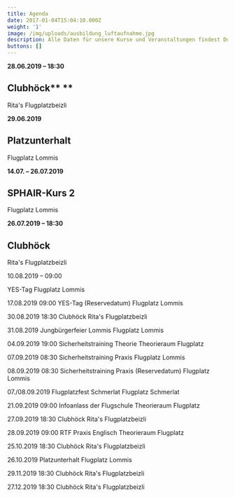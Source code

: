 ```yaml
---
title: Agenda
date: 2017-01-04T15:04:10.000Z
weight: '1'
image: /img/uploads/ausbildung_luftaufnahme.jpg
description: Alle Daten für unsere Kurse und Veranstaltungen findest Du in unserer Agenda.
buttons: []
---
```

**28.06.2019 – 18:30**

## Clubhöck** 	**

Rita's Flugplatzbeizli

**29.06.2019**

## Platzunterhalt

Flugplatz Lommis

**14.07. – 26.07.2019**

## SPHAIR-Kurs 2 	

Flugplatz Lommis

**26.07.2019 – 18:30**

## Clubhöck 	

Rita's Flugplatzbeizli

10.08.2019 – 09:00 	

YES-Tag 	Flugplatz Lommis

17.08.2019 09:00 	YES-Tag (Reservedatum) 	Flugplatz Lommis

30.08.2019 18:30 	Clubhöck 	Rita's Flugplatzbeizli

31.08.2019 	Jungbürgerfeier Lommis 	Flugplatz Lommis

04.09.2019 19:00 	Sicherheitstraining Theorie 	Theorieraum Flugplatz

07.09.2019 08:30 	Sicherheitstraining Praxis 	Flugplatz Lommis

08.09.2019 08:30 	Sicherheitstraining Praxis (Reservedatum) 	Flugplatz Lommis

07./08.09.2019 	Flugplatzfest Schmerlat 	Flugplatz Schmerlat

21.09.2019 09:00 	Infoanlass der Flugschule 	Theorieraum Flugplatz

27.09.2019 18:30 	Clubhöck 	Rita's Flugplatzbeizli

28.09.2019 09:00 	RTF Praxis Englisch 	Theorieraum Flugplatz

25.10.2019 18:30 	Clubhöck 	Rita's Flugplatzbeizli

26.10.2019 	Platzunterhalt 	Flugplatz Lommis

29.11.2019 18:30 	Clubhöck 	Rita's Flugplatzbeizli

27.12.2019 18:30 	Clubhöck 	Rita's Flugplatzbeizli
